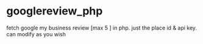 # googlereview_php
fetch google my business review  [max 5 ] in php.  just the place id &amp; api key. can modify as you wish
